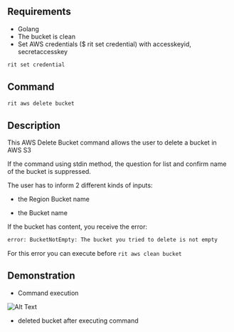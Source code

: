 <!-- markdownlint-disable-file MD013 -->
<!-- markdownlint-disable-file MD033 -->
<!-- markdownlint-disable-file MD041 -->

## Requirements

- Golang
- The bucket is clean
- Set AWS credentials (\$ rit set credential) with accesskeyid, secretaccesskey

```bash
rit set credential
```

## Command

```bash
rit aws delete bucket
```

## Description

This AWS Delete Bucket command allows the user to delete a bucket in AWS S3

If the command using stdin method, the question for list and confirm name of the bucket is suppressed.

The user has to inform 2 different kinds of inputs:

- the Region Bucket name

- the Bucket name

If the bucket has content, you receive the error:

```bash
error: BucketNotEmpty: The bucket you tried to delete is not empty
```

For this error you can execute before `rit aws clean bucket`

## Demonstration

- Command execution

![Alt Text](https://media.giphy.com/media/UwN20TEphzatoNaSWg/source.gif)

- deleted bucket after executing command
